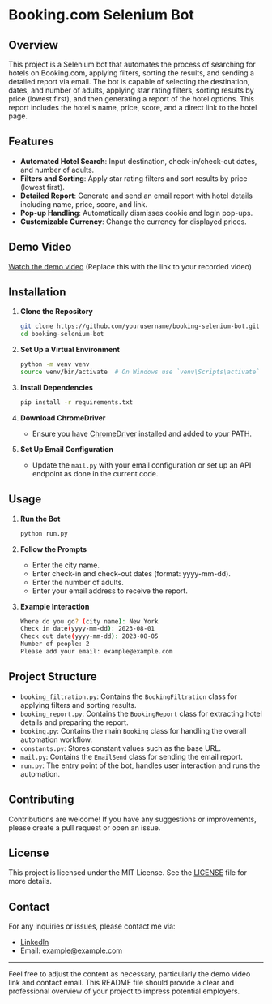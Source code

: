 # Booking.com Selenium Bot

## Overview

This project is a Selenium bot that automates the process of searching for hotels on Booking.com, applying filters, sorting the results, and sending a detailed report via email. The bot is capable of selecting the destination, dates, and number of adults, applying star rating filters, sorting results by price (lowest first), and then generating a report of the hotel options. This report includes the hotel's name, price, score, and a direct link to the hotel page.

## Features

- **Automated Hotel Search**: Input destination, check-in/check-out dates, and number of adults.
- **Filters and Sorting**: Apply star rating filters and sort results by price (lowest first).
- **Detailed Report**: Generate and send an email report with hotel details including name, price, score, and link.
- **Pop-up Handling**: Automatically dismisses cookie and login pop-ups.
- **Customizable Currency**: Change the currency for displayed prices.

## Demo Video

[Watch the demo video](#) (Replace this with the link to your recorded video)

## Installation

1. **Clone the Repository**
    ```bash
    git clone https://github.com/yourusername/booking-selenium-bot.git
    cd booking-selenium-bot
    ```

2. **Set Up a Virtual Environment**
    ```bash
    python -m venv venv
    source venv/bin/activate  # On Windows use `venv\Scripts\activate`
    ```

3. **Install Dependencies**
    ```bash
    pip install -r requirements.txt
    ```

4. **Download ChromeDriver**
    - Ensure you have [ChromeDriver](https://sites.google.com/a/chromium.org/chromedriver/downloads) installed and added to your PATH.

5. **Set Up Email Configuration**
    - Update the `mail.py` with your email configuration or set up an API endpoint as done in the current code.

## Usage

1. **Run the Bot**
    ```bash
    python run.py
    ```

2. **Follow the Prompts**
    - Enter the city name.
    - Enter check-in and check-out dates (format: yyyy-mm-dd).
    - Enter the number of adults.
    - Enter your email address to receive the report.

3. **Example Interaction**
    ```bash
    Where do you go? (city name): New York
    Check in date(yyyy-mm-dd): 2023-08-01
    Check out date(yyyy-mm-dd): 2023-08-05
    Number of people: 2
    Please add your email: example@example.com
    ```

## Project Structure

- `booking_filtration.py`: Contains the `BookingFiltration` class for applying filters and sorting results.
- `booking_report.py`: Contains the `BookingReport` class for extracting hotel details and preparing the report.
- `booking.py`: Contains the main `Booking` class for handling the overall automation workflow.
- `constants.py`: Stores constant values such as the base URL.
- `mail.py`: Contains the `EmailSend` class for sending the email report.
- `run.py`: The entry point of the bot, handles user interaction and runs the automation.

## Contributing

Contributions are welcome! If you have any suggestions or improvements, please create a pull request or open an issue.

## License

This project is licensed under the MIT License. See the [LICENSE](LICENSE) file for more details.

## Contact

For any inquiries or issues, please contact me via:
- [LinkedIn](https://www.linkedin.com/in/muzaffar-taghiyev/)
- Email: example@example.com

---

Feel free to adjust the content as necessary, particularly the demo video link and contact email. This README file should provide a clear and professional overview of your project to impress potential employers.
